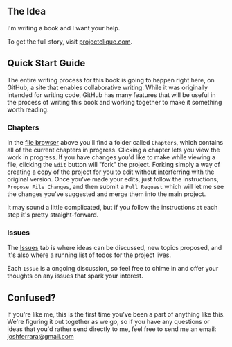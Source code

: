 ## The Idea

I'm writing a book and I want your help. 

To get the full story, visit [projectclique.com](http://projectclique.com).

## Quick Start Guide

The entire writing process for this book is going to happen right here, on GitHub, a site that enables collaborative writing. While it was originally intended for writing code, GitHub has many features that will be useful in the process of writing this book and working together to make it something worth reading.

### Chapters

In the [file browser](http://github.com/joshferrara/clique#slider) above you'll find a folder called `Chapters`, which contains all of the current chapters in progress. Clicking a chapter lets you view the work in progress. If you have changes you'd like to make while viewing a file, clicking the `Edit` button will "fork" the project. Forking simply a way of creating a copy of the project for you to edit without interferring with the original version. Once you've made your edits, just follow the instructions, `Propose File Changes`, and then submit a `Pull Request` which will let me see the changes you've suggested and merge them into the main project.

It may sound a little complicated, but if you follow the instructions at each step it's pretty straight-forward. 

### Issues

The [Issues](https://github.com/joshferrara/clique/issues) tab is where ideas can be discussed, new topics proposed, and it's also where a running list of todos for the project lives. 

Each `Issue` is a ongoing discussion, so feel free to chime in and offer your thoughts on any issues that spark your interest.

## Confused?

If you're like me, this is the first time you've been a part of anything like this. We're figuring it out together as we go, so if you have any questions or ideas that you'd rather send directly to me, feel free to send me an email: <joshferrara@gmail.com>
